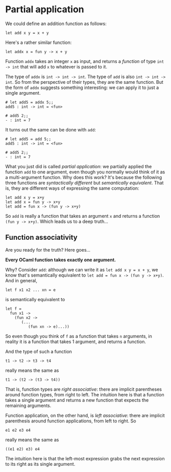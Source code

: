 # Partial application

We could define an addition function as follows:

	let add x y = x + y

Here's a rather similar function:

	let addx x = fun y -> x + y

Function `addx` takes an integer `x` as input, and returns a *function*
of type `int -> int` that will add `x` to whatever is passed to it.

The type of `addx` is `int -> int -> int`.  The type of `add` is
also `int -> int -> int`.  So from the perspective of their types,
they are the same function.  But the form of `addx` suggests 
something interesting:  we can apply it to just a single argument.

```
# let add5 = addx 5;;
add5 : int -> int = <fun>

# add5 2;;
- : int = 7
```

It turns out the same can be done with `add`:

```
# let add5 = add 5;;
add5 : int -> int = <fun>

# add5 2;;
- : int = 7
```

What you just did is called *partial application*:
we partially applied the function `add` to one argument, even though
you normally would think of it as a multi-argument function.  Why does
this work? It's because the following three functions are
*syntactically different* but *semantically equivalent*.  That is,
they are different ways of expressing the same computation:

```
let add x y = x+y
let add x = fun y -> x+y
let add = fun x -> (fun y -> x+y)
```

So `add` is really a function that takes an argument `x` and returns
a function `(fun y -> x+y)`.  Which leads us to a deep truth...

## Function associativity

Are you ready for the truth?  Here goes...

**Every OCaml function takes exactly one argument.**

Why?  Consider `add`:  although we can write it as
`let add x y = x + y`, we know that's semantically
equivalent to `let add = fun x -> (fun y -> x+y)`.
And in general,

```
let f x1 x2 ... xn = e
```

is semantically equivalent to

```
let f =
  fun x1 ->
    (fun x2 ->
       (...
          (fun xn -> e)...))
```

So even though you think of `f` as a function that takes `n` arguments,
in reality it is a function that takes 1 argument, and returns
a function.

And the type of such a function

	t1 -> t2 -> t3 -> t4

really means the same as

	t1 -> (t2 -> (t3 -> t4))

That is, function types are *right associative*: there are implicit
parentheses around function types, from right to left. The intuition
here is that a function takes a single argument and returns a new
function that expects the remaining arguments.

Function application, on the other hand, is *left associative*: there
are implicit parenthesis around function applications, from left to right.
So

	e1 e2 e3 e4

really means the same as

	((e1 e2) e3) e4

The intuition here is that the left-most expression grabs the next
expression to its right as its single argument.

